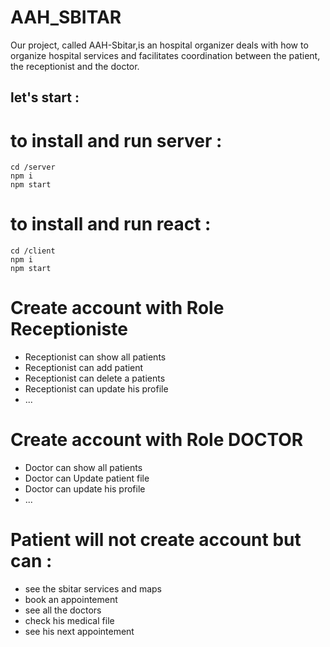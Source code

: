 # AAH_SBITAR

Our project, called AAH-Sbitar,is an hospital organizer
deals with how to organize hospital services and facilitates coordination between the patient, the receptionist and the doctor.

## let's start :

# to install and run server :

```
cd /server
npm i
npm start
```

# to install and run react :

```
cd /client
npm i
npm start
```

# Create account with Role Receptioniste

- Receptionist can show all patients
- Receptionist can add patient
- Receptionist can delete a patients
- Receptionist can update his profile
- ...

# Create account with Role DOCTOR

- Doctor can show all patients
- Doctor can Update patient file
- Doctor can update his profile
- ...

# Patient will not create account but can :

- see the sbitar services and maps
- book an appointement
- see all the doctors
- check his medical file
- see his next appointement
